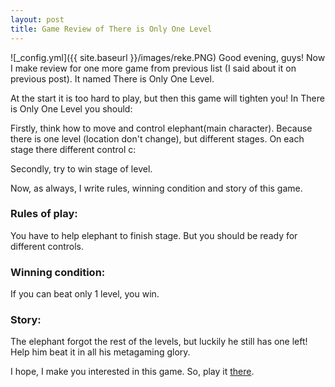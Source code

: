 ```yaml
---
layout: post
title: Game Review of There is Only One Level
---
```

![_config.yml]({{ site.baseurl }}/images/reke.PNG)
Good evening, guys! Now I make review for one more game from previous list (I said about it on previous post). It named There is Only One Level. 

At the start it is too hard to play, but then this game will tighten you! In There is Only One Level you should:

Firstly, think how to move and control elephant(main character). Because there is one level (location don't change), but different stages. On each stage there different control c:

Secondly, try to win stage of level.

Now, as always, I write rules, winning condition and story of this game.

### Rules of play:

You have to help elephant to finish stage. But you should be ready for different controls.

### Winning condition:

If you can beat only 1 level, you win.

### Story:

The elephant forgot the rest of the levels, but luckily he still has one left! Help him beat it in all his metagaming glory. 

I hope, I make you interested in this game. So, play it [there](http://www.onemorelevel.com/game/there_is_only_one_level).
